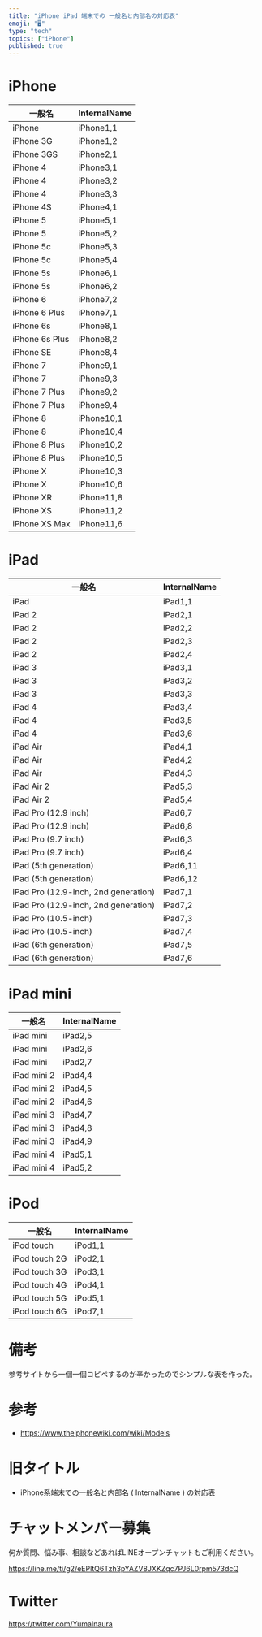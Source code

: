 ```yaml
---
title: "iPhone iPad 端末での 一般名と内部名の対応表"
emoji: "🖥"
type: "tech"
topics: ["iPhone"]
published: true
---
```


# iPhone

|一般名|InternalName|
|---|---|
|iPhone|iPhone1,1|
|iPhone 3G|iPhone1,2|
|iPhone 3GS|iPhone2,1|
|iPhone 4|iPhone3,1|
|iPhone 4|iPhone3,2|
|iPhone 4|iPhone3,3|
|iPhone 4S|iPhone4,1|
|iPhone 5|iPhone5,1|
|iPhone 5|iPhone5,2|
|iPhone 5c|iPhone5,3|
|iPhone 5c|iPhone5,4|
|iPhone 5s|iPhone6,1|
|iPhone 5s|iPhone6,2|
|iPhone 6|iPhone7,2|
|iPhone 6 Plus|iPhone7,1|
|iPhone 6s|iPhone8,1|
|iPhone 6s Plus|iPhone8,2|
|iPhone SE|iPhone8,4|
|iPhone 7|iPhone9,1|
|iPhone 7|iPhone9,3|
|iPhone 7 Plus|iPhone9,2|
|iPhone 7 Plus|iPhone9,4|
|iPhone 8|iPhone10,1|
|iPhone 8|iPhone10,4|
|iPhone 8 Plus|iPhone10,2|
|iPhone 8 Plus|iPhone10,5|
|iPhone X|iPhone10,3|
|iPhone X|iPhone10,6|
|iPhone XR|iPhone11,8|
|iPhone XS|iPhone11,2|
|iPhone XS Max|iPhone11,6|



# iPad

|一般名|InternalName|
|---|---|
|iPad|iPad1,1|
|iPad 2|iPad2,1|
|iPad 2|iPad2,2|
|iPad 2|iPad2,3|
|iPad 2|iPad2,4|
|iPad 3|iPad3,1|
|iPad 3|iPad3,2|
|iPad 3|iPad3,3|
|iPad 4|iPad3,4|
|iPad 4|iPad3,5|
|iPad 4|iPad3,6|
|iPad Air|iPad4,1|
|iPad Air|iPad4,2|
|iPad Air|iPad4,3|
|iPad Air 2|iPad5,3|
|iPad Air 2|iPad5,4|
|iPad Pro (12.9 inch)|iPad6,7|
|iPad Pro (12.9 inch)|iPad6,8|
|iPad Pro (9.7 inch)|iPad6,3|
|iPad Pro (9.7 inch)|iPad6,4|
|iPad (5th generation)|iPad6,11|
|iPad (5th generation)|iPad6,12|
|iPad Pro (12.9-inch, 2nd generation)|iPad7,1|
|iPad Pro (12.9-inch, 2nd generation)|iPad7,2|
|iPad Pro (10.5-inch)|iPad7,3|
|iPad Pro (10.5-inch)|iPad7,4|
|iPad (6th generation)|iPad7,5|
|iPad (6th generation)|iPad7,6|

# iPad mini

|一般名|InternalName|
|---|---|
|iPad mini|iPad2,5|
|iPad mini|iPad2,6|
|iPad mini|iPad2,7|
|iPad mini 2|iPad4,4|
|iPad mini 2|iPad4,5|
|iPad mini 2|iPad4,6|
|iPad mini 3|iPad4,7|
|iPad mini 3|iPad4,8|
|iPad mini 3|iPad4,9|
|iPad mini 4|iPad5,1|
|iPad mini 4|iPad5,2|

# iPod

|一般名|InternalName|
|---|---|
|iPod touch|iPod1,1|
|iPod touch 2G|iPod2,1|
|iPod touch 3G|iPod3,1|
|iPod touch 4G|iPod4,1|
|iPod touch 5G|iPod5,1|
|iPod touch 6G|iPod7,1|

# 備考

参考サイトから一個一個コピペするのが辛かったのでシンプルな表を作った。

# 参考

- https://www.theiphonewiki.com/wiki/Models


# 旧タイトル

- iPhone系端末での一般名と内部名 ( InternalName ) の対応表









<!-- Update From Qiita API -->

# チャットメンバー募集


何か質問、悩み事、相談などあればLINEオープンチャットもご利用ください。

https://line.me/ti/g2/eEPltQ6Tzh3pYAZV8JXKZqc7PJ6L0rpm573dcQ





# Twitter


https://twitter.com/YumaInaura


<!-- Update From Qiita API -->


